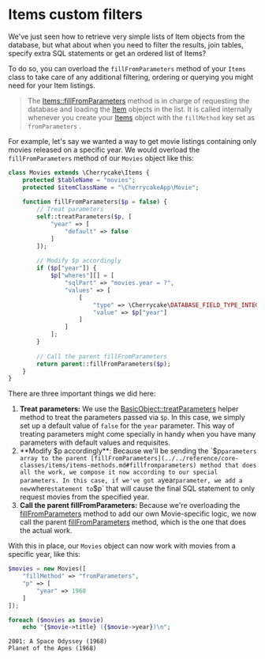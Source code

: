 # Items custom filters

We've just seen how to retrieve very simple lists of Item objects from the database, but what about when you need to filter the results, join tables, specify extra SQL statements or get an ordered list of Items?

To do so, you can overload the `fillFromParameters` method of your `Items` class to take care of any additional filtering, ordering or querying you might need for your Item listings.

> The [Items::fillFromParameters](../../reference/core-classes/items/items-methods.md#fillfromparameters) method is in charge of requesting the database and loading the [Item](../../reference/core-classes/item/) objects in the list. It is called internally whenever you create your [Items](../../architecture/items.md) object with the `fillMethod` key set as `fromParameters` .

For example, let's say we wanted a way to get movie listings containing only movies released on a specific year. We would overload the `fillFromParameters` method of our `Movies` object like this:

```php
class Movies extends \Cherrycake\Items {
    protected $tableName = "movies";
    protected $itemClassName = "\CherrycakeApp\Movie";
    
    function fillFromParameters($p = false) {
        // Treat parameters
        self::treatParameters($p, [
            "year" => [
                "default" => false
            ]
        ]);
        
        // Modify $p accordingly
        if ($p["year"]) {
            $p["wheres"][] = [
                "sqlPart" => "movies.year = ?",
                "values" => [
                    [
                        "type" => \Cherrycake\DATABASE_FIELD_TYPE_INTEGER,
                        "value" => $p["year"]
                    ]
                ]
            ];
        }
        
        // Call the parent fillFromParameters
        return parent::fillFromParameters($p);
    }
}
```

There are three important things we did here:

1. **Treat parameters:** We use the [BasicObject::treatParameters](../../reference/core-classes/basicobject/basicobject-methods.md#treatparameters-and-usdparameters-usdsetup) helper method to treat the parameters passed via `$p`. In this case, we simply set up a default value of `false` for the `year` parameter. This way of treating parameters might come specially in handy when you have many parameters with default values and requisites.
2. **Modify $p accordingly**: Because we'll be sending the `$p` parameters array to the parent [fillFromParameters](../../reference/core-classes/items/items-methods.md#fillfromparameters) method that does all the work, we compose it now according to our special parameters. In this case, if we've got a `year` parameter, we add a new `where` statement to `$p` that will cause the final SQL statement to only request movies from the specified year.
3. **Call the parent fillFromParameters:** Because we're overloading the [fillFromParameters](../../reference/core-classes/items/items-methods.md#fillfromparameters) method to add our own Movie-specific logic, we now call the parent [fillFromParameters](../../reference/core-classes/items/items-methods.md#fillfromparameters) method, which is the one that does the actual work.

With this in place, our `Movies` object can now work with movies from a specific year, like this:

```php
$movies = new Movies([
    "fillMethod" => "fromParameters",
    "p" => [
        "year" => 1968
    ]
]);

foreach ($movies as $movie)
    echo "{$movie->title} ({$movie->year})\n";
```

```text
2001: A Space Odyssey (1968)
Planet of the Apes (1968)
```

